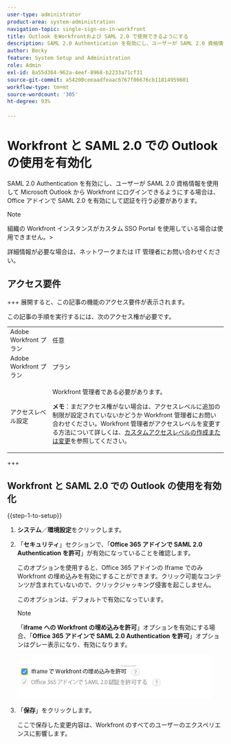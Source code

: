 ```yaml
---
user-type: administrator
product-area: system-administration
navigation-topic: single-sign-on-in-workfront
title: Outlook をWorkfrontおよび SAML 2.0 で使用できるようにする
description: SAML 2.0 Authentication を有効にし、ユーザーが SAML 2.0 資格情報を使用して Microsoft Outlook から Workfront にログインできるようにする場合は、Office アドインで SAML 2.0 を有効にして認証を行う必要があります。
author: Becky
feature: System Setup and Administration
role: Admin
exl-id: 8a55d364-962a-4eef-8968-b2233a71cf31
source-git-commit: a54200ceeaadfeaac6767f06676cb11814959601
workflow-type: tm+mt
source-wordcount: '305'
ht-degree: 93%

---
```


# Workfront と SAML 2.0 での Outlook の使用を有効化

SAML 2.0 Authentication を有効にし、ユーザーが SAML 2.0 資格情報を使用して Microsoft Outlook から Workfront にログインできるようにする場合は、Office アドインで SAML 2.0 を有効にして認証を行う必要があります。

>[!NOTE]
>
>組織の Workfront インスタンスがカスタム SSO Portal を使用している場合は使用できません。>
><!--
>or is enabled with Adobe IMS>
>-->
>詳細情報が必要な場合は、ネットワークまたは IT 管理者にお問い合わせください。

## アクセス要件

+++ 展開すると、この記事の機能のアクセス要件が表示されます。

この記事の手順を実行するには、次のアクセス権が必要です。

<table style="table-layout:auto"> 
 <col> 
 <col> 
 <tbody> 
  <tr> 
   <td role="rowheader">Adobe Workfront プラン</td> 
   <td>任意</td> 
  </tr> 
  <tr> 
   <td role="rowheader">Adobe Workfront プラン</td> 
   <td>プラン</td> 
  </tr> 
  <tr> 
   <td role="rowheader">アクセスレベル設定</td> 
   <td> <p>Workfront 管理者である必要があります。</p> <p><b>メモ</b>：まだアクセス権がない場合は、アクセスレベルに追加の制限が設定されていないかどうか Workfront 管理者にお問い合わせください。Workfront 管理者がアクセスレベルを変更する方法について詳しくは、<a href="../../../administration-and-setup/add-users/configure-and-grant-access/create-modify-access-levels.md" class="MCXref xref">カスタムアクセスレベルの作成または変更</a>を参照してください。</p> </td> 
  </tr> 
 </tbody> 
</table>

+++

## Workfront と SAML 2.0 での Outlook の使用を有効化

{{step-1-to-setup}}

1. **システム**／**環境設定**&#x200B;をクリックします。

1. 「**セキュリティ**」セクションで、「**Office 365 アドインで SAML 2.0 Authentication を許可**」が有効になっていることを確認します。

   このオプションを使用すると、Office 365 アドインの Iframe でのみ Workfront の埋め込みを有効にすることができます。クリック可能なコンテンツが含まれていないので、クリックジャッキング侵害を起こしません。

   このオプションは、デフォルトで有効になっています。

   >[!NOTE]
   >
   >「**iframe への Workfront の埋め込みを許可**」オプションを有効にする場合、「**Office 365 アドインで SAML 2.0 Authentication を許可**」オプションはグレー表示になり、有効になります。
   >
   >![](assets/if-you-enable.png)
   >

1. 「**保存**」をクリックします。

   ここで保存した変更内容は、Workfront のすべてのユーザーのエクスペリエンスに影響します。
